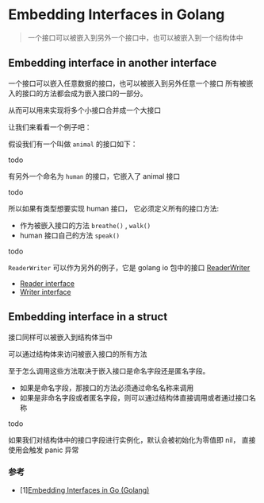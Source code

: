 

# Embedding Interfaces in Golang

> 一个接口可以被嵌入到另外一个接口中，也可以被嵌入到一个结构体中


## Embedding interface in another interface

一个接口可以嵌入任意数据的接口，也可以被嵌入到另外任意一个接口
所有被嵌入的接口的方法都会成为嵌入接口的一部分。

从而可以用来实现将多个小接口合并成一个大接口

让我们来看看一个例子吧：

假设我们有一个叫做 `animal` 的接口如下：

todo



有另外一个命名为 `human` 的接口，它嵌入了 animal 接口

todo


所以如果有类型想要实现 human 接口， 它必须定义所有的接口方法:
- 作为被嵌入接口的方法 `breathe()` , `walk()` 
- human 接口自己的方法 `speak()`

todo



`ReaderWriter` 可以作为另外的例子，它是 golang io 包中的接口 [ReaderWriter](https://pkg.go.dev/io#ReadWriter)

- [Reader interface](https://pkg.go.dev/io#Reader)
- [Writer interface](https://pkg.go.dev/io#Writer)




## Embedding interface in a struct


接口同样可以被嵌入到结构体当中

可以通过结构体来访问被嵌入接口的所有方法

至于怎么调用这些方法取决于嵌入接口是命名字段还是匿名字段。

- 如果是命名字段，那接口的方法必须通过命名名称来调用
- 如果是非命名字段或者匿名字段，则可以通过结构体直接调用或者通过接口名称


todo



如果我们对结构体中的接口字段进行实例化，默认会被初始化为零值即 nil，
直接使用会触发 panic 异常


### 参考
- [1][Embedding Interfaces in Go (Golang)](https://golangbyexample.com/embedding-interfaces-go/)








